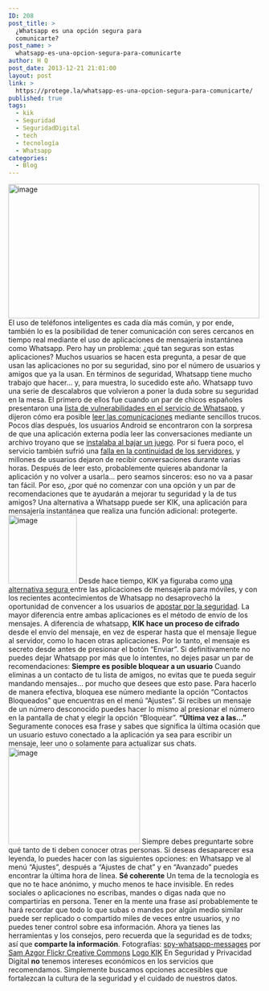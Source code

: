 ```yaml
---
ID: 208
post_title: >
  ¿Whatsapp es una opción segura para
  comunicarte?
post_name: >
  whatsapp-es-una-opcion-segura-para-comunicarte
author: H Q
post_date: 2013-12-21 21:01:00
layout: post
link: >
  https://protege.la/whatsapp-es-una-opcion-segura-para-comunicarte/
published: true
tags:
  - kik
  - Seguridad
  - SeguridadDigital
  - tech
  - tecnología
  - Whatsapp
categories:
  - Blog
---
```

<img src="https://lh5.googleusercontent.com/TfgPfypJwg8RYwmvC5YGLlS-VeUoEbHfk_GVMQpNOdBIZo3AsJXXvZonCQeQIq4SPXIgZx4C2plUzx2W3IWA5_aweEhV1AGF2gN8k_8tQrDjbL2t1r_QB_A-Sw" alt="image" width="500px;" height="267px;" /> El uso de teléfonos inteligentes es cada día más común, y por ende, también lo es la posibilidad de tener comunicación con seres cercanos en tiempo real mediante el uso de aplicaciones de mensajería instantánea como Whatsapp. Pero hay un problema: ¿qué tan seguras son estas aplicaciones? Muchos usuarios se hacen esta pregunta, a pesar de que usan las aplicaciones no por su seguridad, sino por el número de usuarios y amigos que ya la usan. En términos de seguridad, Whatsapp tiene mucho trabajo que hacer… y, para muestra, lo sucedido este año. Whatsapp tuvo una serie de descalabros que volvieron a poner la duda sobre su seguridad en la mesa. El primero de ellos fue cuando un par de chicos españoles presentaron una <a href="http://alt1040.com/2013/11/seguridad-whatsapp-hack" target="_blank" rel="noopener">lista de vulnerabilidades en el servicio de Whatsapp</a>, y dijeron cómo era posible <a href="http://alt1040.com/2013/10/leer-conversaciones-whatsapp" target="_blank" rel="noopener">leer las comunicaciones</a> mediante sencillos trucos. Pocos días después, los usuarios Android se encontraron con la sorpresa de que una aplicación externa podía leer las conversaciones mediante un archivo troyano que se <a href="http://alt1040.com/2013/12/seguridad-conversaciones-whatsapp" target="_blank" rel="noopener">instalaba al bajar un juego</a>. Por si fuera poco, el servicio también sufrió una <a href="http://mexico.cnn.com/tecnologia/2013/12/07/whatsapp-reporta-una-falla-en-su-sistema" target="_blank" rel="noopener">falla en la continuidad de los servidores</a>, y millones de usuarios dejaron de recibir conversaciones durante varias horas. Después de leer esto, probablemente quieres abandonar la aplicación y no volver a usarla… pero seamos sinceros: eso no va a pasar tan fácil. Por eso, ¿por qué no comenzar con una opción y un par de recomendaciones que te ayudarán a mejorar tu seguridad y la de tus amigos? Una alternativa a Whatsapp puede ser KIK, una aplicación para mensajería instantánea que realiza una función adicional: protegerte. <img src="https://lh4.googleusercontent.com/1B-27l6y8RaQ7DDQQQ3nBeZD4smspW4oNz-ib_SQSrtDVudMHNpGCRwkq_Vy76YSmM2aQFr-QtGF5Eq2x9H8tLiz6sOuj-sRE4j0NdGPMx9cgKuVhjSV54YXCw" alt="image" width="136px;" height="136px;" /> Desde hace tiempo, KIK ya figuraba como <a href="http://www.seguridadapple.com/2011/12/kik-messenger-cifra-las-comunicaciones.html" target="_blank" rel="noopener">una alternativa segura </a>entre las aplicaciones de mensajería para móviles, y con los recientes acontecimientos de Whatsapp no desaprovechó la oportunidad de convencer a los usuarios de <a href="http://alt1040.com/2013/12/kik-100-millones-usuarios" target="_blank" rel="noopener">apostar por la seguridad</a>. La mayor diferencia entre ambas aplicaciones es el método de envío de los mensajes. A diferencia de whatsapp, **KIK hace un proceso de cifrado** desde el envío del mensaje, en vez de esperar hasta que el mensaje llegue al servidor, como lo hacen otras aplicaciones. Por lo tanto, el mensaje es secreto desde antes de presionar el botón “Enviar”. Si definitivamente no puedes dejar Whatsapp por más que lo intentes, no dejes pasar un par de recomendaciones: **Siempre es posible bloquear a un usuario** Cuando eliminas a un contacto de tu lista de amigos, no evitas que te pueda seguir mandando mensajes… por mucho que desees que esto pase. Para hacerlo de manera efectiva, bloquea ese número mediante la opción “Contactos Bloqueados” que encuentras en el menú “Ajustes”. Si recibes un mensaje de un número desconocido puedes hacer lo mismo al presionar el número en la pantalla de chat y elegir la opción “Bloquear”. **“Última vez a las…”** Seguramente conoces esa frase y sabes que significa la última ocasión que un usuario estuvo conectado a la aplicación ya sea para escribir un mensaje, leer uno o solamente para actualizar sus chats. <img src="https://lh4.googleusercontent.com/jibxVoLgSYQIi_6ThMTM6qrHWkIdm9eMCAhO_HamAePsamOLFuvNXidIC565gkjnKS3SIRGri_VG4RvFkOLIcMVi5iRLi9SGabbIiXYOICEHs0OOPU41Yq9Emg" alt="image" width="262px;" height="192px;" /> Siempre debes preguntarte sobre qué tanto de ti deben conocer otras personas. Si deseas desaparecer esa leyenda, lo puedes hacer con las siguientes opciones: en Whatsapp ve al menú “Ajustes”, después a “Ajustes de chat” y en “Avanzado” puedes encontrar la última hora de línea. **Sé coherente** Un tema de la tecnología es que no te hace anónimo, y mucho menos te hace invisible. En redes sociales o aplicaciones no escribas, mandes o digas nada que no compartirías en persona. Tener en la mente una frase así probablemente te hará recordar que todo lo que subas o mandes por algún medio similar puede ser replicado o compartido miles de veces entre usuarios, y no puedes tener control sobre esa información. Ahora ya tienes las herramientas y los consejos, pero recuerda que la seguridad es de todxs; así que **comparte la información**. Fotografías: <a href="http://flic.kr/p/feKUFq" target="_blank" rel="noopener">spy-whatsapp-messages</a> por <a href="https://secure.flickr.com/photos/samazgor/" target="_blank" rel="noopener">Sam Azgor Flickr Creative Commons</a> <span id="docs-internal-guid-6f311313-16f0-1911-4269-af6998bd3cc6"><a href="https://lh6.ggpht.com/sRWS6JpaUYQPxdSPv7BLUWOsA9L7IRcvQOjT6GD5x2QMsaM5N2Glk88o7BjA2tWEMaRG=w300" target="_blank" rel="noopener">Logo KIK</a></span> En Seguridad y Privacidad Digital **no** tenemos intereses económicos en los servicios que recomendamos. Simplemente buscamos opciones accesibles que fortalezcan la cultura de la seguridad y el cuidado de nuestros datos.